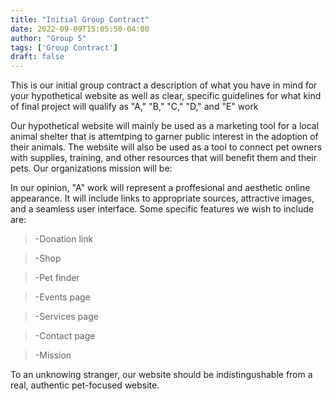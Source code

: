 ```yaml
---
title: "Initial Group Contract"
date: 2022-09-09T15:05:50-04:00
author: "Group 5"
tags: ['Group Contract']
draft: false
---
```


This is our initial group contract
a description of what you have in mind for your hypothetical website as well as clear, specific guidelines for what kind of final project will qualify as "A," "B," "C," "D," and "E" work

Our hypothetical website will mainly be used as a marketing tool for a local animal shelter that is attemtping to garner public interest in the adoption of their animals. The website will also be used as a tool to connect pet owners with supplies, training, and other resources that will benefit them and their pets. 
Our organizations mission will be:


In our opinion, "A" work will represent a proffesional and aesthetic online appearance. It will include links to appropriate sources, attractive images, and a seamless user interface. Some specific features we wish to include are: 

> -Donation link

> -Shop

> -Pet finder

> -Events page

> -Services page

> -Contact page

> -Mission

To an unknowing stranger, our website should be indistingushable from a real, authentic pet-focused website. 